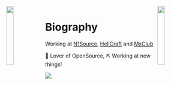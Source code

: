 <img align='left' src='https://www.ffbegif.com/King%20Edgar%20of%20Figaro/206001905%20Win.gif' width='20%'>  
<img align='right' src='https://www.ffbegif.com/King%20Edgar%20of%20Figaro%20(NV)/206001917%20Limit.gif' width='20%'>  

# Biography
Working at [N1Source](https://discord.gg/mamFxscUR3), [HellCraft](https://discord.gg/T8bcxC8JWA) and [MxClub](https://discord.gg/tQfCdkKH4V)  

🍹 Lover of OpenSource, ⛏️ Working at new things! 
  
![](https://komarev.com/ghpvc/?username=n1cksec&color=blueviolet)


